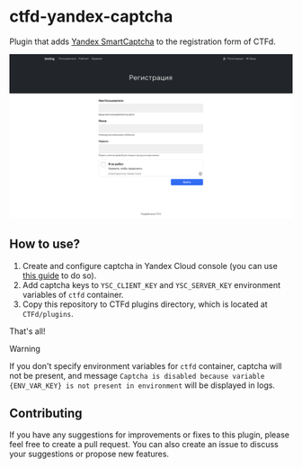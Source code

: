 # ctfd-yandex-captcha

Plugin that adds [Yandex SmartCaptcha](https://yandex.cloud/en/docs/smartcaptcha/quickstart) to the registration form of CTFd.

![](./screenshots/example.png)

## How to use?

1. Create and configure captcha in Yandex Cloud console (you can use [this guide](https://yandex.cloud/en/docs/smartcaptcha/quickstart#creat-captcha) to do so).
2. Add captcha keys to `YSC_CLIENT_KEY` and `YSC_SERVER_KEY` environment variables of `ctfd` container.
3. Copy this repository to CTFd plugins directory, which is located at `CTFd/plugins`.

That's all!

> [!WARNING]
>
> If you don't specify environment variables for `ctfd` container, captcha will not be present, and message
> `Captcha is disabled because variable {ENV_VAR_KEY} is not present in environment` will be displayed in logs.

## Contributing

If you have any suggestions for improvements or fixes to this plugin, please feel free to create a pull request. You can also create an issue to discuss your suggestions or propose new features.
